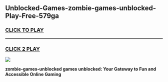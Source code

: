 
## Unblocked-Games-zombie-games-unblocked-Play-Free-579ga
<h3>
<a href="https://premium76.site?title=zombie-games-unblocked&ref=21A">CLICK TO PLAY</a></h3>
<hr>

<h3>
<a href="https://premium76.site?title=zombie-games-unblocked&ref=21A">CLICK 2 PLAY</a>
  
</h3>

<a href="https://premium76.site?title=zombie-games-unblocked&ref=21A"><img src="https://clearcache.store/games.png"></a>


**zombie-games-unblocked games unblocked: Your Gateway to Fun and Accessible Online Gaming**

